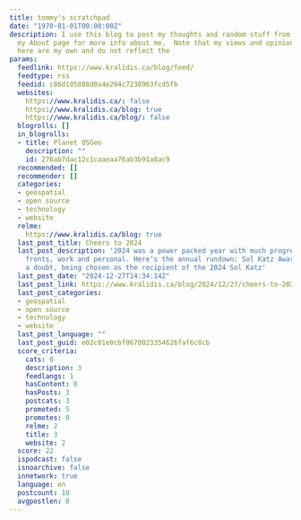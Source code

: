 ```yaml
---
title: tommy's scratchpad
date: "1970-01-01T00:00:00Z"
description: I use this blog to post my thoughts and random stuff from time to time.  See
  my About page for more info about me.  Note that my views and opinions expressed
  here are my own and do not reflect the
params:
  feedlink: https://www.kralidis.ca/blog/feed/
  feedtype: rss
  feedid: c86d105888d0a4e294c7238963fcd5fb
  websites:
    https://www.kralidis.ca/: false
    https://www.kralidis.ca/blog: true
    https://www.kralidis.ca/blog/: false
  blogrolls: []
  in_blogrolls:
  - title: Planet OSGeo
    description: ""
    id: 276ab7dac12c1caaeaa76ab3b91a8ac9
  recommended: []
  recommender: []
  categories:
  - geospatial
  - open source
  - technology
  - website
  relme:
    https://www.kralidis.ca/blog: true
  last_post_title: Cheers to 2024
  last_post_description: '2024 was a power packed year with much progress on many
    fronts, work and personal. Here’s the annual rundown: Sol Katz Award: without
    a doubt, being chosen as the recipient of the 2024 Sol Katz'
  last_post_date: "2024-12-27T14:34:14Z"
  last_post_link: https://www.kralidis.ca/blog/2024/12/27/cheers-to-2024/
  last_post_categories:
  - geospatial
  - open source
  - technology
  - website
  last_post_language: ""
  last_post_guid: e02c01e0cbf0670023354626faf6c8cb
  score_criteria:
    cats: 0
    description: 3
    feedlangs: 1
    hasContent: 0
    hasPosts: 3
    postcats: 3
    promoted: 5
    promotes: 0
    relme: 2
    title: 3
    website: 2
  score: 22
  ispodcast: false
  isnoarchive: false
  innetwork: true
  language: en
  postcount: 10
  avgpostlen: 0
---
```

